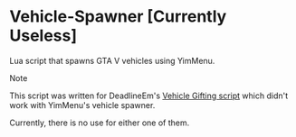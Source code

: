 # Vehicle-Spawner [Currently Useless]
Lua script that spawns GTA V vehicles using YimMenu.

> [!NOTE]
> This script was written for DeadlineEm's [Vehicle Gifting script](https://www.unknowncheats.me/forum/grand-theft-auto-v/620962-yimmenu-vehicle-gifting.html) which didn't work with YimMenu's vehicle spawner.
>
> Currently, there is no use for either one of them.
